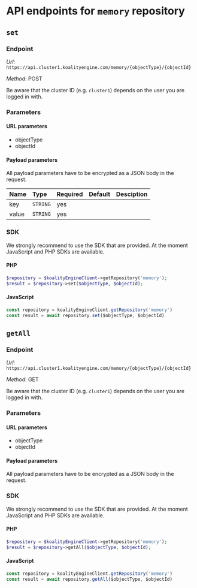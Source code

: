 # API endpoints for `memory` repository


## `set`



### Endpoint

*Url*: ```https://api.cluster1.koalityengine.com/memory/{objectType}/{objectId}```

*Method*: POST

Be aware that the cluster ID (e.g. `cluster1`) depends on the user you are logged in with.

### Parameters

#### URL parameters
 - objectType
 - objectId

#### Payload parameters

All payload parameters have to be encrypted as a JSON body in the request.

| Name                    | Type  | Required  | Default   | Desciption   |
|:----|:------|:----------|:-------------|:-------------|
| key  | `STRING` |  yes        |   |            |
| value  | `STRING` |  yes        |   |            |

### SDK

We strongly recommend to use the SDK that are provided. At the moment JavaScript and PHP SDKs are available.

#### PHP
```php
$repository = $koalityEngineClient->getRepository('memory');
$result = $repository->set($objectType, $objectId);
```

#### JavaScript

```javascript
const repository = koalityEngineClient.getRepository('memory')
const result = await repository.set($objectType, $objectId)
```


## `getAll`



### Endpoint

*Url*: ```https://api.cluster1.koalityengine.com/memory/{objectType}/{objectId}```

*Method*: GET

Be aware that the cluster ID (e.g. `cluster1`) depends on the user you are logged in with.

### Parameters

#### URL parameters
 - objectType
 - objectId

#### Payload parameters

All payload parameters have to be encrypted as a JSON body in the request.


### SDK

We strongly recommend to use the SDK that are provided. At the moment JavaScript and PHP SDKs are available.

#### PHP
```php
$repository = $koalityEngineClient->getRepository('memory');
$result = $repository->getAll($objectType, $objectId);
```

#### JavaScript

```javascript
const repository = koalityEngineClient.getRepository('memory')
const result = await repository.getAll($objectType, $objectId)
```

